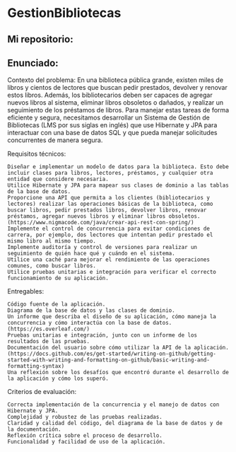 # GestionBibliotecas

## Mi repositorio:



## Enunciado:

Contexto del problema: En una biblioteca pública grande, existen miles de libros y cientos de lectores que buscan pedir prestados, devolver y renovar estos libros. Además, los bibliotecarios deben ser capaces de agregar nuevos libros al sistema, eliminar libros obsoletos o dañados, y realizar un seguimiento de los préstamos de libros. Para manejar estas tareas de forma eficiente y segura, necesitamos desarrollar un Sistema de Gestión de Bibliotecas (LMS por sus siglas en inglés) que use Hibernate y JPA para interactuar con una base de datos SQL y que pueda manejar solicitudes concurrentes de manera segura.

Requisitos técnicos:

    Diseñar e implementar un modelo de datos para la biblioteca. Esto debe incluir clases para libros, lectores, préstamos, y cualquier otra entidad que considere necesaria.
    Utilice Hibernate y JPA para mapear sus clases de dominio a las tablas de la base de datos.
    Proporcione una API que permita a los clientes (bibliotecarios y lectores) realizar las operaciones básicas de la biblioteca, como buscar libros, pedir prestados libros, devolver libros, renovar préstamos, agregar nuevos libros y eliminar libros obsoletos.(https://www.nigmacode.com/java/crear-api-rest-con-spring/)
    Implemente el control de concurrencia para evitar condiciones de carrera, por ejemplo, dos lectores que intentan pedir prestado el mismo libro al mismo tiempo.
    Implemente auditoría y control de versiones para realizar un seguimiento de quién hace qué y cuándo en el sistema.
    Utilice una caché para mejorar el rendimiento de las operaciones comunes, como buscar libros.
    Utilice pruebas unitarias e integración para verificar el correcto funcionamiento de su aplicación.

Entregables:

    Código fuente de la aplicación.
    Diagrama de la base de datos y las clases de dominio.
    Un informe que describa el diseño de su aplicación, cómo maneja la concurrencia y cómo interactúa con la base de datos.(https://es.overleaf.com/)
    Pruebas unitarias e integración, junto con un informe de los resultados de las pruebas.
    Documentación del usuario sobre cómo utilizar la API de la aplicación.(https://docs.github.com/es/get-started/writing-on-github/getting-started-with-writing-and-formatting-on-github/basic-writing-and-formatting-syntax)
    Una reflexión sobre los desafíos que encontró durante el desarrollo de la aplicación y cómo los superó.

Criterios de evaluación:

    Correcta implementación de la concurrencia y el manejo de datos con Hibernate y JPA.
    Complejidad y robustez de las pruebas realizadas.
    Claridad y calidad del código, del diagrama de la base de datos y de la documentación.
    Reflexión crítica sobre el proceso de desarrollo.
    Funcionalidad y facilidad de uso de la aplicación.
